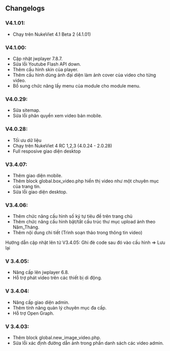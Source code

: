 ## Changelogs

### V4.1.01:
- Chạy trên NukeViet 4.1 Beta 2 (4.1.01)

### V4.1.00:
- Cập nhật jwplayer 7.8.7.
- Sửa lỗi Youtube Flash API down.
- Thêm cấu hình skin của player.
- Thêm cấu hình dùng ảnh đại diện làm ảnh cover của video cho từng video.
- Bổ sung chức năng lấy menu của module cho module menu.

### V4.0.29:
- Sửa sitemap.
- Sửa lỗi phân quyền xem video bản mobile.

### V4.0.28:
- Tối ưu dữ liệu
- Chạy trên NukeViet 4 RC 1,2,3 (4.0.24 - 2.0.28)
- Full resposive giao diện desktop

### V3.4.07:
- Thêm giao diện mobile.
- Thêm block global.box_video.php hiển thị video như một chuyên mục của trang tin.
- Sửa lỗi giao diện desktop.

### V3.4.06:
- Thêm chức năng cấu hình số ký tự tiêu đề trên trang chủ
- Thêm chức năng cấu hình bật/tắt cấu trúc thư mục upload ảnh theo Năm_Tháng.
- Thêm nội dung chi tiết (Trình soạn thảo trong thông tin video)

Hướng dẫn cập nhật lên từ V3.4.05: Ghi đè code sau đó vào cấu hình => Lưu lại

### V 3.4.05:
- Nâng cấp lên jwplayer 6.8.
- Hỗ trợ phát video trên các thiết bị di động.

### V 3.4.04:
- Nâng cấp giao diện admin.
- Thêm tính năng quản lý chuyên mục đa cấp.
- Hỗ trợ Open Graph.

### V 3.4.03:
- Thêm block global.new_image_video.php.
- Sửa lỗi xác định đường dẫn ảnh trong phần danh sách các video admin.